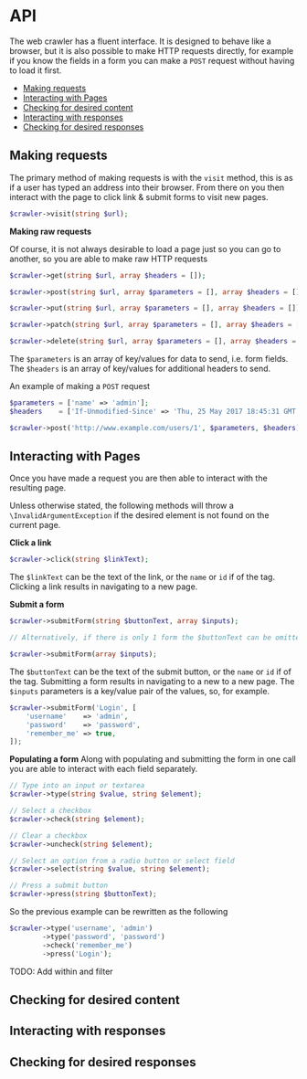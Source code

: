 # API

The web crawler has a fluent interface. It is designed to behave like a browser, but it is also possible to make
HTTP requests directly, for example if you know the fields in a form you can make a `POST` request without having
to load it first.

- [Making requests](#making-requests)
- [Interacting with Pages](#interacting-with-pages)
- [Checking for desired content](#checking-for-desired-content)
- [Interacting with responses](#interacting-with-responses)
- [Checking for desired responses](#checking-for-desired-responses)

## Making requests

The primary method of making requests is with the `visit` method, this is as if a user has typed an address
into their browser. From there on you then interact with the page to click link & submit forms to visit new pages.
```php
$crawler->visit(string $url);
```

**Making raw requests**

Of course, it is not always desirable to load a page just so you can go to another, so you are able to make
raw HTTP requests
```php
$crawler->get(string $url, array $headers = []);

$crawler->post(string $url, array $parameters = [], array $headers = []);

$crawler->put(string $url, array $parameters = [], array $headers = []);

$crawler->patch(string $url, array $parameters = [], array $headers = []);

$crawler->delete(string $url, array $parameters = [], array $headers = []);
```

The `$parameters` is an array of key/values for data to send, i.e. form fields.
The `$headers` is an array of key/values for additional headers to send.

An example of making a `POST` request

```php
$parameters = ['name' => 'admin'];
$headers    = ['If-Unmodified-Since' => 'Thu, 25 May 2017 18:45:31 GMT'];

$crawler->post('http://www.example.com/users/1', $parameters, $headers);
```

## Interacting with Pages

Once you have made a request you are then able to interact with the resulting page.

Unless otherwise stated, the following methods will throw a `\InvalidArgumentException` if the desired
element is not found on the current page.

**Click a link**
```php
$crawler->click(string $linkText);
```
The `$linkText` can be the text of the link, or the `name` or `id` if of the tag. Clicking a link results in navigating
to a new page.

**Submit a form**
```php
$crawler->submitForm(string $buttonText, array $inputs);

// Alternatively, if there is only 1 form the $buttonText can be omitted

$crawler->submitForm(array $inputs);
```
The `$buttonText` can be the text of the submit button, or the `name` or `id` if of the tag. Submitting a form results
in navigating to a new to a new page. The `$inputs` parameters is a key/value pair of the values, so, for example.

```php
$crawler->submitForm('Login', [
    'username'    => 'admin',
    'password'    => 'password',
    'remember_me' => true,
]);
```

**Populating a form**
Along with populating and submitting the form in one call you are able to interact with each field separately.

```php
// Type into an input or textarea
$crawler->type(string $value, string $element);

// Select a checkbox
$crawler->check(string $element);

// Clear a checkbox
$crawler->uncheck(string $element);

// Select an option from a radio button or select field
$crawler->select(string $value, string $element);

// Press a submit button
$crawler->press(string $buttonText);
```

So the previous example can be rewritten as the following

```php
$crawler->type('username', 'admin')
        ->type('password', 'password')
        ->check('remember_me')
        ->press('Login');
```

TODO: Add within and filter

## Checking for desired content

## Interacting with responses

## Checking for desired responses

